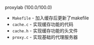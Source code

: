proxylab (100.0/100.0)

* `Makefile` - 加入缓存后更新了makefile
* `cache.c` - 实现缓存功能的代码
* `cache.h` - 实现缓存功能的头文件
* `proxy.c` - 实现基础的代理服务器

